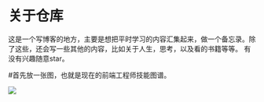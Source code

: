 # 关于仓库
这是一个写博客的地方，主要是想把平时学习的内容汇集起来，做一个备忘录。除了这些，还会写一些其他的内容，比如关于人生，思考，以及看的书籍等等。
有没有兴趣随意star。

#首先放一张图，也就是现在的前端工程师技能图谱。

![](https://raw.githubusercontent.com/kamranahmedse/developer-roadmap/master/images/frontend.png)
